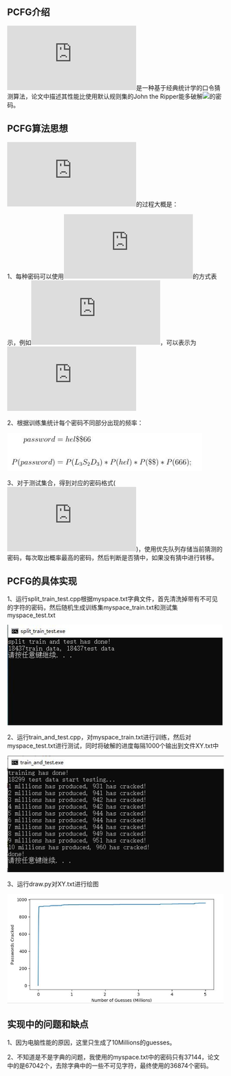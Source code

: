 ## PCFG介绍

![](http://latex.codecogs.com/svg.latex?PCFG)是一种基于经典统计学的口令猜测算法，论文中描述其性能比使用默认规则集的John the Ripper能多破解![](http://latex.codecogs.com/svg.latex?28\%-129\%)的密码。



## PCFG算法思想

![](http://latex.codecogs.com/svg.latex?PCFG)的过程大概是：

1、每种密码可以使用![](http://latex.codecogs.com/svg.latex?LDS)的方式表示，例如![](http://latex.codecogs.com/svg.latex?hel\$\$666)，可以表示为![](http://latex.codecogs.com/svg.latex?L_3S_2D_3)

2、根据训练集统计每个密码不同部分出现的频率：

![](img/公式.jpg)

3、对于测试集合，得到对应的密码格式(![](http://latex.codecogs.com/svg.latex?LDS))，使用优先队列存储当前猜测的密码，每次取出概率最高的密码，然后判断是否猜中，如果没有猜中进行转移。



## PCFG的具体实现

1、运行split_train_test.cpp根据myspace.txt字典文件，首先清洗掉带有不可见的字符的密码，然后随机生成训练集myspace_train.txt和测试集myspace_test.txt

![](img/split.jpg)

2、运行train_and_test.cpp，对myspace_train.txt进行训练，然后对myspace_test.txt进行测试，同时将破解的进度每隔1000个输出到文件XY.txt中

![](img/train_test.jpg)

3、运行draw.py对XY.txt进行绘图

![](img/draw.jpg)



## 实现中的问题和缺点

1、因为电脑性能的原因，这里只生成了10Millions的guesses。

2、不知道是不是字典的问题，我使用的myspace.txt中的密码只有37144，论文中的是67042个，去除字典中的一些不可见字符，最终使用的36874个密码。





